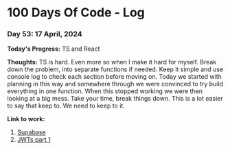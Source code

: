 # 100 Days Of Code - Log

### Day 53: 17 April, 2024

**Today's Progress:** TS and React

**Thoughts:** TS is hard.
Even more so when I make it hard for myself.
Break down the problem, into separate functions if needed.
Keep it simple and use console log to check each section before moving on.
Today we started with planning in this way and somewhere through we were convinced to try build everything in one function.
When this stopped working we were then looking at a big mess.
Take your time, break things down.
This is a lot easier to say that keep to. We need to keep to it.

**Link to work:**

1. [Supabase](https://supabase.com/docs/guides/auth)
2. [JWTs part 1](https://supabase.com/docs/guides/auth/auth-deep-dive/auth-deep-dive-jwts)
